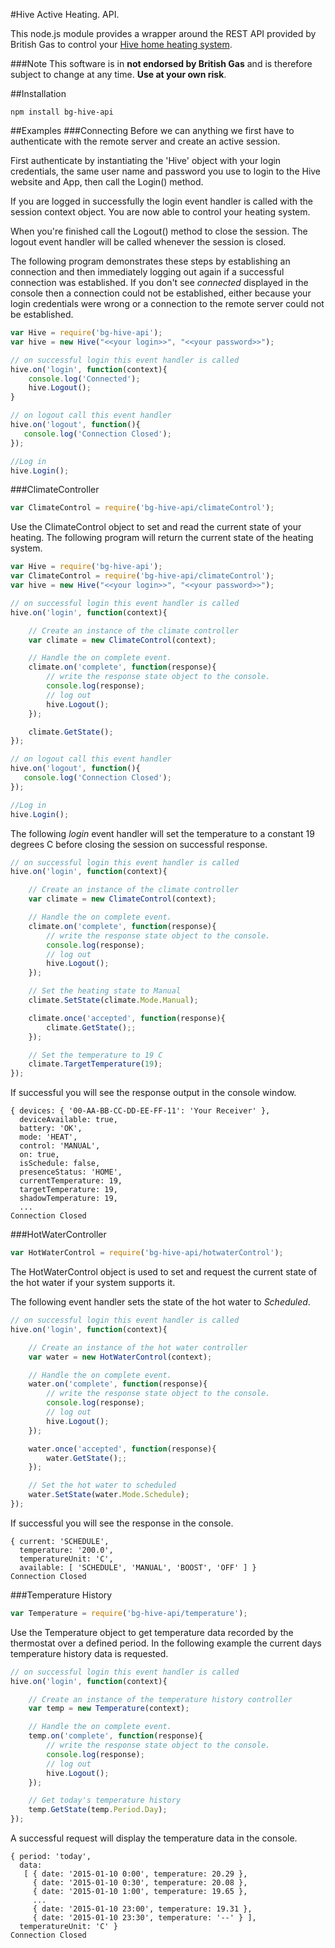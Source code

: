 #Hive Active Heating. API.

This node.js module provides a wrapper around the REST API provided by British Gas to control your [Hive home heating system](http://www.hivehome.com).

###Note
This software is in **not endorsed by British Gas** and is therefore subject to change at any time. **Use at your own risk**.

##Installation

```
npm install bg-hive-api
```
##Examples
###Connecting
Before we can anything we first have to authenticate with the remote server and create an active session.

First authenticate by instantiating the 'Hive' object with your login credentials, the same user name and password you use to login to the Hive website and App, then call the Login() method.

If you are logged in successfully the login event handler is called with the session context object. You are now able to control your heating system.

When you're finished call the Logout() method to close the session. The logout event handler will be called whenever the session is closed.

The following program demonstrates these steps by establishing an connection and then immediately logging out again if a successful connection was established. If you don't see *connected* displayed in the console then a connection could not be established, either because your login credentials were wrong or a connection to the remote server could not be established.

```javascript
var Hive = require('bg-hive-api');
var hive = new Hive("<<your login>>", "<<your password>>");

// on successful login this event handler is called
hive.on('login', function(context){
    console.log('Connected');
    hive.Logout();
}

// on logout call this event handler
hive.on('logout', function(){
   console.log('Connection Closed');
});

//Log in
hive.Login();

```
###ClimateController

```javascript
var ClimateControl = require('bg-hive-api/climateControl');
```

Use the ClimateControl object to set and read the current state of your heating. The following program will return the current state of the heating system.

```javascript
var Hive = require('bg-hive-api');
var ClimateControl = require('bg-hive-api/climateControl');
var hive = new Hive("<<your login>>", "<<your password>>");

// on successful login this event handler is called
hive.on('login', function(context){

    // Create an instance of the climate controller
    var climate = new ClimateControl(context);

    // Handle the on complete event.
    climate.on('complete', function(response){
        // write the response state object to the console.
        console.log(response);
        // log out
        hive.Logout();
    });

    climate.GetState();
});

// on logout call this event handler
hive.on('logout', function(){
   console.log('Connection Closed');
});

//Log in
hive.Login();

```

The following *login* event handler will set the temperature to a constant 19 degrees C before closing the session on successful response.

```javascript
// on successful login this event handler is called
hive.on('login', function(context){

    // Create an instance of the climate controller
    var climate = new ClimateControl(context);

    // Handle the on complete event.
    climate.on('complete', function(response){
        // write the response state object to the console.
        console.log(response);
        // log out
        hive.Logout();
    });

    // Set the heating state to Manual
    climate.SetState(climate.Mode.Manual);

    climate.once('accepted', function(response){
        climate.GetState();;
    });

    // Set the temperature to 19 C
    climate.TargetTemperature(19);
});
```
If successful you will see the response output in the console window.

```
{ devices: { '00-AA-BB-CC-DD-EE-FF-11': 'Your Receiver' },
  deviceAvailable: true,
  battery: 'OK',
  mode: 'HEAT',
  control: 'MANUAL',
  on: true,
  isSchedule: false,
  presenceStatus: 'HOME',
  currentTemperature: 19,
  targetTemperature: 19,
  shadowTemperature: 19,
  ...
Connection Closed
```
###HotWaterController

```javascript
var HotWaterControl = require('bg-hive-api/hotwaterControl');
```
The HotWaterControl object is used to set and request the current state of the hot water if your system supports it.

The following event handler sets the state of the hot water to *Scheduled*.

```javascript
// on successful login this event handler is called
hive.on('login', function(context){

    // Create an instance of the hot water controller
    var water = new HotWaterControl(context);

    // Handle the on complete event.
    water.on('complete', function(response){
        // write the response state object to the console.
        console.log(response);
        // log out
        hive.Logout();
    });

    water.once('accepted', function(response){
        water.GetState();;
    });

    // Set the hot water to scheduled
    water.SetState(water.Mode.Schedule);
});
```
If successful you will see the response in the console.

```
{ current: 'SCHEDULE',
  temperature: '200.0',
  temperatureUnit: 'C',
  available: [ 'SCHEDULE', 'MANUAL', 'BOOST', 'OFF' ] }
Connection Closed
```
###Temperature History

```javascript
var Temperature = require('bg-hive-api/temperature');
```
Use the Temperature object to get temperature data recorded by the thermostat over a defined period. In the following example the current days temperature history data is requested.

```javascript
// on successful login this event handler is called
hive.on('login', function(context){

    // Create an instance of the temperature history controller
    var temp = new Temperature(context);

    // Handle the on complete event.
    temp.on('complete', function(response){
        // write the response state object to the console.
        console.log(response);
        // log out
        hive.Logout();
    });

    // Get today's temperature history
    temp.GetState(temp.Period.Day);
});
```
A successful request will display the temperature data in the console.

```
{ period: 'today',
  data:
   [ { date: '2015-01-10 0:00', temperature: 20.29 },
     { date: '2015-01-10 0:30', temperature: 20.08 },
     { date: '2015-01-10 1:00', temperature: 19.65 },
     ...
     { date: '2015-01-10 23:00', temperature: 19.31 },
     { date: '2015-01-10 23:30', temperature: '--' } ],
  temperatureUnit: 'C' }
Connection Closed
```
